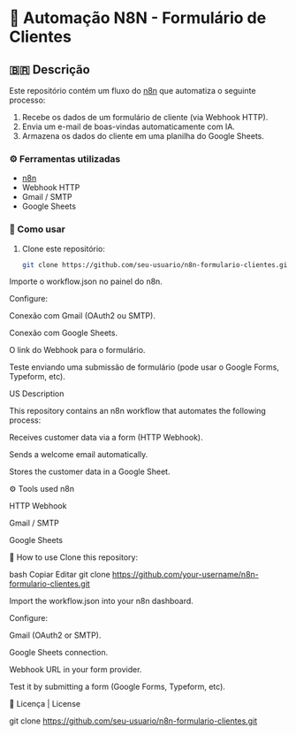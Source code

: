# 🧩 Automação N8N - Formulário de Clientes

## 🇧🇷 Descrição

Este repositório contém um fluxo do [n8n](https://n8n.io) que automatiza o seguinte processo:

1. Recebe os dados de um formulário de cliente (via Webhook HTTP).
2. Envia um e-mail de boas-vindas automaticamente com IA.
3. Armazena os dados do cliente em uma planilha do Google Sheets.

### ⚙️ Ferramentas utilizadas

- [n8n](https://n8n.io/)
- Webhook HTTP
- Gmail / SMTP
- Google Sheets

### 🚀 Como usar

1. Clone este repositório:
   ```bash
   git clone https://github.com/seu-usuario/n8n-formulario-clientes.git
  Importe o workflow.json no painel do n8n.

Configure:

Conexão com Gmail (OAuth2 ou SMTP).

Conexão com Google Sheets.

O link do Webhook para o formulário.

Teste enviando uma submissão de formulário (pode usar o Google Forms, Typeform, etc).


US Description


This repository contains an n8n workflow that automates the following process:

Receives customer data via a form (HTTP Webhook).

Sends a welcome email automatically.

Stores the customer data in a Google Sheet.

⚙️ Tools used
n8n

HTTP Webhook

Gmail / SMTP

Google Sheets

🚀 How to use
Clone this repository:

bash
Copiar
Editar
git clone https://github.com/your-username/n8n-formulario-clientes.git

Import the workflow.json into your n8n dashboard.

Configure:

Gmail (OAuth2 or SMTP).

Google Sheets connection.

Webhook URL in your form provider.

Test it by submitting a form (Google Forms, Typeform, etc).

📄 Licença | License

git clone https://github.com/seu-usuario/n8n-formulario-clientes.git

